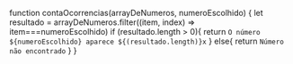 function contaOcorrencias(arrayDeNumeros, numeroEscolhido) {
  let resultado = arrayDeNumeros.filter((item, index) => item===numeroEscolhido)
   if (resultado.length > 0){
   return `O número ${numeroEscolhido} aparece ${(resultado.length)}x`
   } else{
     return `Número não encontrado`
   }
 }
